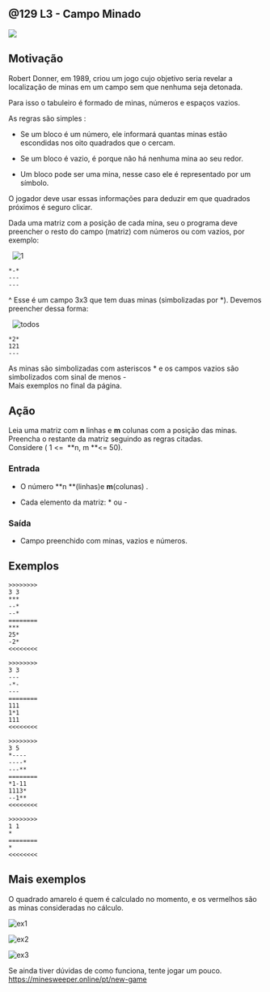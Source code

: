 ## @129 L3 - Campo Minado


![](https://raw.githubusercontent.com/qxcodefup/arcade/master/base/129/cover.jpg)

## Motivação

Robert Donner, em 1989, criou um jogo cujo objetivo seria revelar a localização de minas em um campo sem que nenhuma seja detonada.  

Para isso o tabuleiro é formado de minas, números e espaços vazios.

As regras são simples :

* Se um bloco é um número, ele informará quantas minas estão escondidas nos oito quadrados que o cercam.  

* Se um bloco é vazio, é porque não há nenhuma mina ao seu redor.
* Um bloco pode ser uma mina, nesse caso ele é representado por um símbolo.

O jogador deve usar essas informações para deduzir em que quadrados próximos é seguro clicar.  

Dada uma matriz com a posição de cada mina, seu o programa deve preencher o resto do campo (matriz) com números ou com vazios, por exemplo:

  ![1](https://raw.githubusercontent.com/qxcodefup/arcade/master/base/129/q.jpg)

    *-*
    ---
    ---

^ Esse é um campo 3x3 que tem duas minas (simbolizadas por \*). Devemos preencher dessa forma:

  ![todos](https://raw.githubusercontent.com/qxcodefup/arcade/master/base/129/q2.jpg)  

    *2*
    121
    ---

As minas são simbolizadas com asteriscos \* e os campos vazios são simbolizados com sinal de menos -  
Mais exemplos no final da página.

## Ação

Leia uma matriz com **n** linhas e **m** colunas com a posição das minas. Preencha o restante da matriz seguindo as regras citadas.  
Considere ( 1 <=  **n, m **<= 50).

### Entrada

*   O número **n **(linhas)e **m**(colunas) .  

*   Cada elemento da matriz: \* ou -  

### Saída

*   Campo preenchido com minas, vazios e números.

## Exemplos

```
>>>>>>>>
3 3
***
--*
--*
========
***
25*
-2*
<<<<<<<<

>>>>>>>>
3 3
---
-*-
---
========
111
1*1
111
<<<<<<<<

>>>>>>>>
3 5
*----
----*
---**
========
*1-11
1113*
--1**
<<<<<<<<

>>>>>>>>
1 1
*
========
*
<<<<<<<<
```



## Mais exemplos

O quadrado amarelo é quem é calculado no momento, e os vermelhos são as minas consideradas no cálculo. 

![ex1](https://raw.githubusercontent.com/qxcodefup/arcade/master/base/129/q3.png)

![ex2](https://raw.githubusercontent.com/qxcodefup/arcade/master/base/129/q4.png)

![ex3](https://raw.githubusercontent.com/qxcodefup/arcade/master/base/129/q5.png)  

Se ainda tiver dúvidas de como funciona, tente jogar um pouco.
https://minesweeper.online/pt/new-game

#
